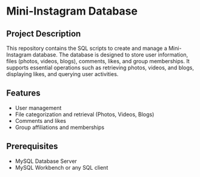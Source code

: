 # Mini-Instagram Database

## Project Description
This repository contains the SQL scripts to create and manage a Mini-Instagram database. The database is designed to store user information, files (photos, videos, blogs), comments, likes, and group memberships. It supports essential operations such as retrieving photos, videos, and blogs, displaying likes, and querying user activities.

## Features
- User management
- File categorization and retrieval (Photos, Videos, Blogs)
- Comments and likes
- Group affiliations and memberships

## Prerequisites
- MySQL Database Server
- MySQL Workbench or any SQL client
